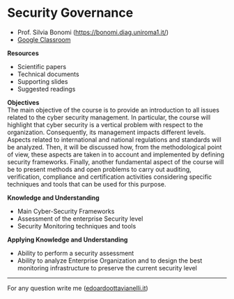 # Security Governance

- Prof. Silvia Bonomi (https://bonomi.diag.uniroma1.it/)
- [Google Classroom](https://classroom.google.com/u/0/c/MzkwODQwOTUyMDU2) 

**Resources**  
- Scientific papers
- Technical documents
- Supporting slides
- Suggested readings

**Objectives**  
The main objective of the course is to provide an introduction to all issues related to the cyber security management. In particular, the course will highlight that cyber security is a vertical problem with respect to the organization. Consequently, its management impacts different levels.
Aspects related to international and national regulations and standards will be analyzed. Then, it will be discussed how, from the methodological point of view, these aspects are taken in to account and implemented by defining security frameworks.
Finally, another fundamental aspect of the course will be to present methods and open problems to carry out auditing, verification, compliance and certification activities considering specific techniques and tools that can be used for this purpose.

**Knowledge and Understanding**
  - Main Cyber-Security Frameworks
  - Assessment of the enterprise Security level
  - Security Monitoring techniques and tools

**Applying Knowledge and Understanding**
  - Ability to perform a security assessment
  - Ability to analyze Enterprise Organization and to design the best monitoring infrastructure to preserve the current security level

---------

For any question write me ([edoardoottavianelli.it](https://www.edoardoottavianelli.it/))
